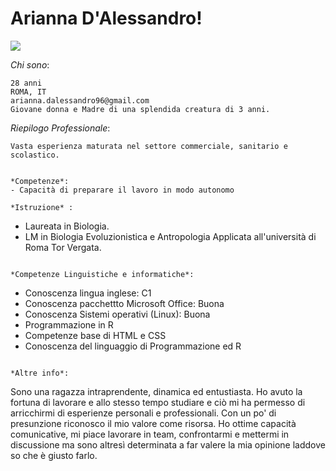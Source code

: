 # Arianna D'Alessandro!
![](file:///C:/Users/marzio/Downloads/WhatsApp%20Image%202024-09-02%20at%2018.00.41.jpeg)

*Chi sono*:
```
28 anni
ROMA, IT
arianna.dalessandro96@gmail.com
Giovane donna e Madre di una splendida creatura di 3 anni.

```
*Riepilogo Professionale*:

```
Vasta esperienza maturata nel settore commerciale, sanitario e scolastico.


*Competenze*:
- Capacità di preparare il lavoro in modo autonomo

*Istruzione* :
```
- Laureata in Biologia.
- LM in Biologia Evoluzionistica e Antropologia Applicata all'università di Roma Tor Vergata.
```

*Competenze Linguistiche e informatiche*:
```
- Conoscenza lingua inglese: C1
- Conoscenza pacchettto Microsoft Office: Buona
- Conoscenza Sistemi operativi (Linux): Buona
- Programmazione in R
- Competenze base di HTML e CSS
- Conoscenza del linguaggio di Programmazione ed R
```

*Altre info*:
```
Sono una ragazza intraprendente, dinamica ed entustiasta.
Ho avuto la fortuna di lavorare e allo stesso tempo studiare e ciò mi ha permesso di arricchirmi di esperienze personali e professionali.
Con un po' di presunzione riconosco il mio valore come risorsa.
Ho ottime capacità comunicative, mi piace lavorare in team, confrontarmi e mettermi in discussione ma sono altresì determinata a far valere la mia opinione laddove so che è giusto farlo.
```
